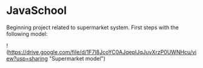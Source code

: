 # JavaSchool
Beginning project related to supermarket system.
First steps with the following model:


!(https://drive.google.com/file/d/1F7l8JcoYC0AJqeplJqJuvXrzP0UWNHcu/view?usp=sharing "Supermarket model")
